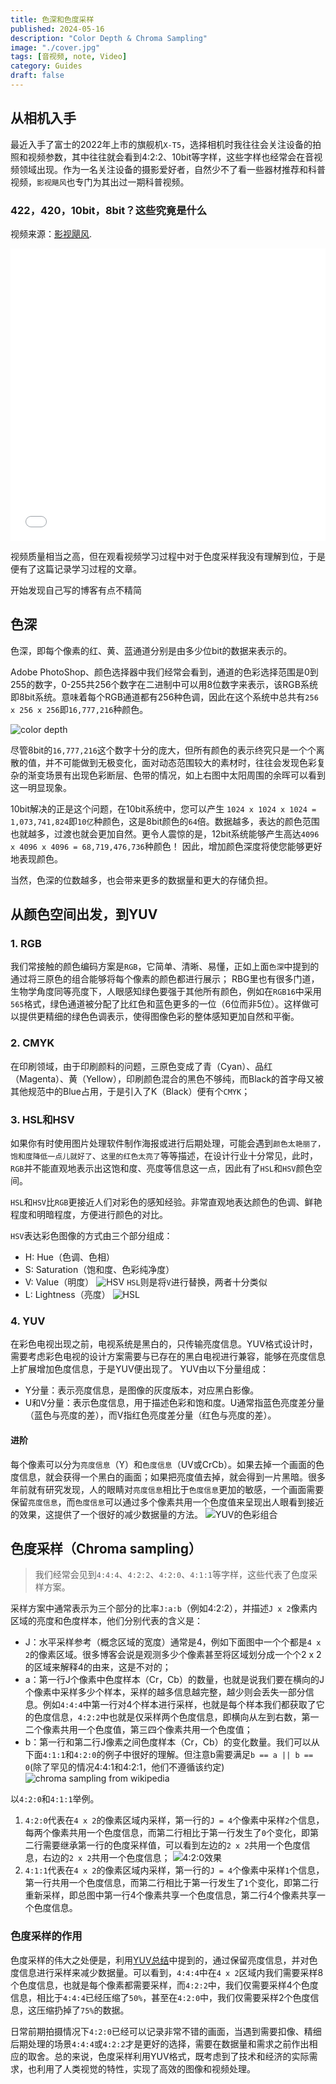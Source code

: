 ```yaml
---
title: 色深和色度采样
published: 2024-05-16
description: "Color Depth & Chroma Sampling"
image: "./cover.jpg"
tags: [音视频, note, Video]
category: Guides
draft: false
---
```


## 从相机入手

最近入手了富士的2022年上市的旗舰机`X-T5`，选择相机时我往往会关注设备的拍照和视频参数，其中往往就会看到4:2:2、10bit等字样，这些字样也经常会在音视频领域出现。作为一名关注设备的摄影爱好者，自然少不了看一些器材推荐和科普视频，`影视飓风`也专门为其出过一期科普视频。

### 422，420，10bit，8bit？这些究竟是什么
视频来源：[影视飓风](https://space.bilibili.com/946974).
<iframe width="100%" height="468" src="//player.bilibili.com/player.html?bvid=BV1ds411T7F4&p=1&autoplay=false" scrolling="no" border="0" frameborder="no" framespacing="0" allowfullscreen="true"> </iframe>

视频质量相当之高，但在观看视频学习过程中对于色度采样我没有理解到位，于是便有了这篇记录学习过程的文章。

开始发现自己写的博客有点不精简

## 色深
色深，即每个像素的红、黄、蓝通道分别是由多少位bit的数据来表示的。

Adobe PhotoShop、颜色选择器中我们经常会看到，通道的色彩选择范围是0到255的数字，0-255共256个数字在二进制中可以用8位数字来表示，该RGB系统即8bit系统。意味着每个RGB通道都有256种色调，因此在这个系统中总共有`256 x 256 x 256`即`16,777,216`种颜色。

![color depth](./color-depth.webp)

尽管8bit的`16,777,216`这个数字十分的庞大，但所有颜色的表示终究只是一个个离散的值，并不可能做到无极变化，面对动态范围较大的素材时，往往会发现色彩复杂的渐变场景有出现色彩断层、色带的情况，如上右图中太阳周围的余晖可以看到这一明显现象。

10bit解决的正是这个问题，在10bit系统中，您可以产生 `1024 x 1024 x 1024 = 1,073,741,824`即`10亿`种颜色，这是8bit颜色的`64`倍。数据越多，表达的颜色范围也就越多，过渡也就会更加自然。更令人震惊的是，12bit系统能够产生高达`4096 x 4096 x 4096 = 68,719,476,736`种颜色！ 因此，增加颜色深度将使您能够更好地表现颜色。

当然，色深的位数越多，也会带来更多的数据量和更大的存储负担。

## 从颜色空间出发，到YUV
### 1. RGB
我们常接触的颜色编码方案是`RGB`，它简单、清晰、易懂，正如上面`色深`中提到的通过将三原色的组合能够将每个像素的颜色都进行展示；
RBG里也有很多门道，生物学角度同等亮度下，人眼感知绿色要强于其他所有颜色，例如在`RGB16`中采用`565`格式，绿色通道被分配了比红色和蓝色更多的一位（6位而非5位）。这样做可以提供更精细的绿色色调表示，使得图像色彩的整体感知更加自然和平衡。
### 2. CMYK
在印刷领域，由于印刷颜料的问题，三原色变成了青（Cyan）、品红（Magenta）、黄（Yellow），印刷颜色混合的黑色不够纯，而Black的首字母又被其他规范中的Blue占用，于是引入了K（Black）便有个`CMYK`；
### 3. HSL和HSV
如果你有时使用图片处理软件制作海报或进行后期处理，可能会遇到`颜色太艳丽了，饱和度降低一点儿就好了`、`这里的红色太亮了`等等描述，在设计行业十分常见，此时，`RGB`并不能直观地表示出这饱和度、亮度等信息这一点，因此有了`HSL`和`HSV`颜色空间。

`HSL`和`HSV`比`RGB`更接近人们对彩色的感知经验。非常直观地表达颜色的色调、鲜艳程度和明暗程度，方便进行颜色的对比。

`HSV`表达彩色图像的方式由三个部分组成：
* H: Hue（色调、色相）
* S: Saturation（饱和度、色彩纯净度）
* V: Value（明度）
![HSV](./HSV.webp)
`HSL`则是将`V`进行替换，两者十分类似
* L: Lightness（亮度）
![HSL](./HSL.webp)
### 4. YUV
在彩色电视出现之前，电视系统是黑白的，只传输亮度信息。YUV格式设计时，需要考虑彩色电视的设计方案需要与已存在的黑白电视进行兼容，能够在亮度信息上扩展增加色度信息，于是YUV便出现了。
YUV由以下分量组成：
* Y分量：表示亮度信息，是图像的灰度版本，对应黑白影像。
* U和V分量：表示色度信息，用于描述色彩和饱和度。U通常指蓝色亮度差分量（蓝色与亮度的差），而V指红色亮度差分量（红色与亮度的差）。

#### <span id="summary">进阶</span>
每个像素可以分为`亮度信息`（Y）和`色度信息`（UV或CrCb）。如果去掉一个画面的色度信息，就会获得一个黑白的画面；如果把亮度值去掉，就会得到一片黑暗。很多年前就有研究发现，人的眼睛对`亮度信息`相比于`色度信息`更加的敏感，一个画面需要保留`亮度信息`，而`色度信息`可以通过多个像素共用一个色度值来呈现出人眼看到接近的效果，这提供了一个很好的减少数据量的方法。
![YUV的色彩组合](./YUV.jpg)

## 色度采样（Chroma sampling）
>我们经常会见到`4:4:4`、`4:2:2`、`4:2:0`、`4:1:1`等字样，这些代表了色度采样方案。

采样方案中通常表示为三个部分的比率`J:a:b`（例如4:2:2），并描述`J x 2`像素内区域的亮度和色度样本，他们分别代表的含义是：
* J：水平采样参考（概念区域的宽度）通常是4，例如下面图中一个个都是`4 x 2`的像素区域。很多博客会说是观测多少个像素甚至将区域划分成一个个2 x 2的区域来解释4的由来，这是不对的；
* a：第一行J个像素中色度样本（Cr，Cb）的数量，也就是说我们要在横向的J个像素中采样多少个样本，采样的越多信息越完整，越少则会丢失一部分信息。例如`4:4:4`中第一行对4个样本进行采样，也就是每个样本我们都获取了它的色度信息，`4:2:2`中也就是仅采样两个色度信息，即横向从左到右数，第一二个像素共用一个色度值，第三四个像素共用一个色度值；
* b：第一行和第二行J像素之间色度样本（Cr，Cb）的变化数量。我们可以从下面`4:1:1`和`4:2:0`的例子中很好的理解。但注意b需要满足`b == a || b == 0`(除了罕见的情况4:4:1和4:2:1，他们不遵循该约定)
![chroma sampling from wikipedia](./chroma-sampling.png)

以`4:2:0`和`4:1:1`举例。
1. `4:2:0`代表在`4 x 2`的像素区域内采样，第一行的`J = 4`个像素中采样`2`个信息，每两个像素共用一个色度信息，而第二行相比于第一行发生了`0`个变化，即第二行需要继承第一行的色度采样值，可以看到左边的`2 x 2`共用一个色度信息，右边的`2 x 2`共用一个色度信息；
![4:2:0效果](./420effect.gif)
2. `4:1:1`代表在`4 x 2`的像素区域内采样，第一行的`J = 4`个像素中采样`1`个信息，第一行共用一个色度信息，而第二行相比于第一行发生了`1`个变化，即第二行重新采样，即总图中第一行4个像素共享一个色度信息，第二行4个像素共享一个色度信息。

### 色度采样的作用
色度采样的伟大之处便是，利用[YUV总结](#summary)中提到的，通过保留亮度信息，并对色度信息进行采样来减少数据量。可以看到，`4:4:4`中在`4 x 2`区域内我们需要采样8个色度信息，也就是每个像素都需要采样，而`4:2:2`中，我们仅需要采样4个色度信息，相比于`4:4:4`已经压缩了`50%`，甚至在`4:2:0`中，我们仅需要采样2个色度信息，这压缩扔掉了`75%`的数据。

日常前期拍摄情况下`4:2:0`已经可以记录非常不错的画面，当遇到需要扣像、精细后期处理的场景`4:4:4`或`4:2:2`才是更好的选择，需要在数据量和需求之前作出相应的取舍。总的来说，色度采样利用YUV格式，既考虑到了技术和经济的实际需求，也利用了人类视觉的特性，实现了高效的图像和视频处理。